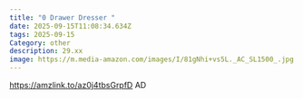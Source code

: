 ```yaml
---
title: "0 Drawer Dresser "
date: 2025-09-15T11:08:34.634Z
tags: 2025-09-15
Category: other
description: 29.xx
image: https://m.media-amazon.com/images/I/81gNhi+vs5L._AC_SL1500_.jpg
---
```

https://amzlink.to/az0j4tbsGrpfD
AD
